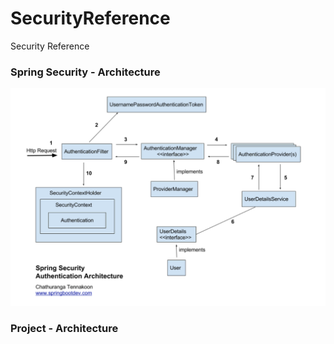 # SecurityReference
Security Reference

### Spring Security - Architecture
![img.png](img.png)

### Project - Architecture
